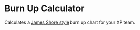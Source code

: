 Burn Up Calculator
=====================================

Calculates a [James Shore style](http://www.jamesshore.com/Blog/Use-Risk-Management-to-Make-Solid-Commitments.html) burn up chart for your XP team.
